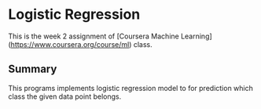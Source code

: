 Logistic Regression
=================

This is the week 2 assignment of [Coursera Machine Learning] (https://www.coursera.org/course/ml) class.

Summary
-------
This programs implements logistic regression model to for prediction which class the given data point belongs.
